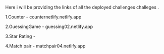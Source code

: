 Here i will be providing the links of all the  deployed challenges challeges .

1.Counter - counternetlify.netlify.app

2.GuessingGame - guessing02.netlify.app

3.Star Rating -

4.Match pair - matchpair04.netlify.app
